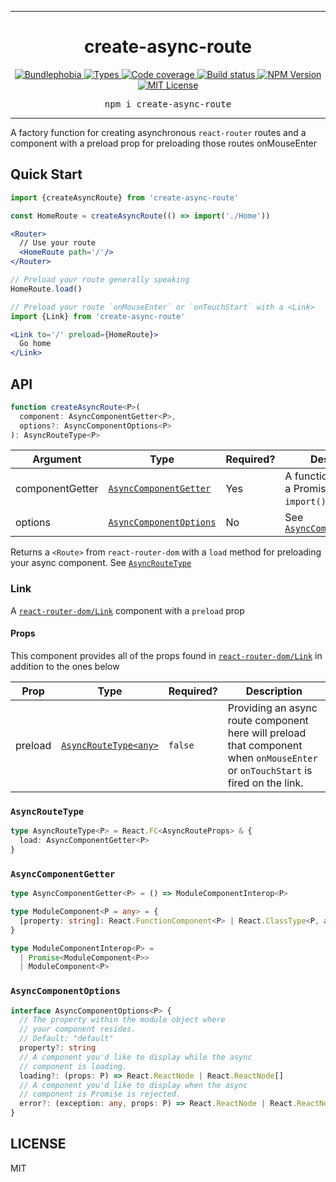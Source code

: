 <hr>
<div align="center">
  <h1 align="center">
    create-async-route
  </h1>
</div>

<p align="center">
  <a href="https://bundlephobia.com/result?p=create-async-route">
    <img alt="Bundlephobia" src="https://img.shields.io/bundlephobia/minzip/create-async-route?style=for-the-badge&labelColor=24292e">
  </a>
  <a aria-label="Types" href="https://www.npmjs.com/package/create-async-route">
    <img alt="Types" src="https://img.shields.io/npm/types/create-async-route?style=for-the-badge&labelColor=24292e">
  </a>
  <a aria-label="Code coverage report" href="https://codecov.io/gh/jaredLunde/create-async-route">
    <img alt="Code coverage" src="https://img.shields.io/codecov/c/gh/jaredLunde/create-async-route?style=for-the-badge&labelColor=24292e">
  </a>
  <a aria-label="Build status" href="https://travis-ci.com/jaredLunde/create-async-route">
    <img alt="Build status" src="https://img.shields.io/travis/com/jaredLunde/create-async-route?style=for-the-badge&labelColor=24292e">
  </a>
  <a aria-label="NPM version" href="https://www.npmjs.com/package/create-async-route">
    <img alt="NPM Version" src="https://img.shields.io/npm/v/create-async-route?style=for-the-badge&labelColor=24292e">
  </a>
  <a aria-label="License" href="https://jaredlunde.mit-license.org/">
    <img alt="MIT License" src="https://img.shields.io/npm/l/create-async-route?style=for-the-badge&labelColor=24292e">
  </a>
</p>

<pre align="center">npm i create-async-route</pre>
<hr>

A factory function for creating asynchronous `react-router` routes and a <Link> component with a preload prop for preloading those routes onMouseEnter

## Quick Start

```jsx harmony
import {createAsyncRoute} from 'create-async-route'

const HomeRoute = createAsyncRoute(() => import('./Home'))

<Router>
  // Use your route
  <HomeRoute path='/'/>
</Router>

// Preload your route generally speaking
HomeRoute.load()

// Preload your route `onMouseEnter` or `onTouchStart` with a <Link>
import {Link} from 'create-async-route'

<Link to='/' preload={HomeRoute}>
  Go home
</Link>
```

## API

```typescript
function createAsyncRoute<P>(
  component: AsyncComponentGetter<P>,
  options?: AsyncComponentOptions<P>
): AsyncRouteType<P>
```

| Argument        | Type                                              | Required? | Description                                                   |
| --------------- | ------------------------------------------------- | --------- | ------------------------------------------------------------- |
| componentGetter | [`AsyncComponentGetter`](#asynccomponentgetter)   | Yes       | A function that returns a Promise e.g. an `import()` function |
| options         | [`AsyncComponentOptions`](#asynccomponentoptions) | No        | See [`AsyncComponentOptions`](#asynccomponentoptions)         |

Returns a `<Route>` from `react-router-dom` with a `load` method for
preloading your async component. See [`AsyncRouteType`](#asyncroutetype)

### Link

A [`react-router-dom/Link`](https://reacttraining.com/react-router/web/api/Link) component with a `preload` prop

#### Props

This component provides all of the props found in [`react-router-dom/Link`](https://reacttraining.com/react-router/web/api/Link) in addition to the ones below

| Prop    | Type                                     | Required? | Description                                                                                                                     |
| ------- | ---------------------------------------- | --------- | ------------------------------------------------------------------------------------------------------------------------------- |
| preload | [`AsyncRouteType<any>`](#asyncroutetype) | `false`   | Providing an async route component here will preload that component when `onMouseEnter` or `onTouchStart` is fired on the link. |

### `AsyncRouteType`

```typescript
type AsyncRouteType<P> = React.FC<AsyncRouteProps> & {
  load: AsyncComponentGetter<P>
}
```

### `AsyncComponentGetter`

```typescript
type AsyncComponentGetter<P> = () => ModuleComponentInterop<P>

type ModuleComponent<P = any> = {
  [property: string]: React.FunctionComponent<P> | React.ClassType<P, any, any>
}

type ModuleComponentInterop<P> =
  | Promise<ModuleComponent<P>>
  | ModuleComponent<P>
```

### `AsyncComponentOptions`

```typescript
interface AsyncComponentOptions<P> {
  // The property within the module object where
  // your component resides.
  // Default: "default"
  property?: string
  // A component you'd like to display while the async
  // component is loading.
  loading?: (props: P) => React.ReactNode | React.ReactNode[]
  // A component you'd like to display when the async
  // component is Promise is rejected.
  error?: (exception: any, props: P) => React.ReactNode | React.ReactNode[]
}
```

## LICENSE

MIT
